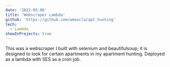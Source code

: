 ```yaml
---
date: '2022-03-06'
title: 'Webscraper Lambda'
github: 'https://github.com/wmaucla/apt_hunting'
tech:
  - Lambda
showInProjects: true
---
```


This was a webscraper I built with selenium and beautifulsoup; it is designed to look for certain apartments in my apartment hunting. Deployed as a lambda with SES as a cron job.

